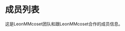 # 成员列表
这是LeonMMcoset团队和跟LeonMMcoset合作的成员信息。
<script setup>
//The player list of LeonMMcoset Team.
import { VPTeamMembers } from 'vitepress/theme'
import { bilibili, email, qq } from '/.vitepress/icon.mjs'
const members = [
  {
    avatar: 'https://www.github.com/leonmmcoset.png',
    name: 'LeonMMcoset',
    title: '团队首领',
    links: [
      { icon: 'github', link: 'https://github.com/leonmmcoset' },
      { icon: {svg: qq}, link: '/qq' },
      { icon: {svg: bilibili}, link: 'https://space.bilibili.com/245143694?spm_id_from=333.337.0.0'},
      { icon: {svg: email}, link: 'mailto:leonmmcoset@outlook.com'}
    ]
  },
  {
    avater: 'https://github.com/Leonmmcoset/vitepress/blob/a88d8bd7d9b16a4a80fa95557b59c13833c276ab/docs/images/Yeonmmcoset.png',
    name: 'Yeonmmcoset',
    title: '团队成员',
    links: [
      { icon: {svg: bilibili}, link: 'https://space.bilibili.com/3546601461123155?spm_id_from=333.337.0.0'},
      { icon: {svg: email}, link: 'mailto:yeonmmcoset@outlook.com'}
    ]
  },
  {
    avater: 'https://github.com/Leonmmcoset/vitepress/blob/a88d8bd7d9b16a4a80fa95557b59c13833c276ab/docs/images/hushu.png',
    name: 'hushu',
    title: '团队成员',
    links: [
      { icon: {svg: bilibili}, link: 'https://space.bilibili.com/3546650649823421?spm_id_from=333.337.0.0'}
    ]
  }
]
</script>
<VPTeamMembers size="medium" :members="members" />